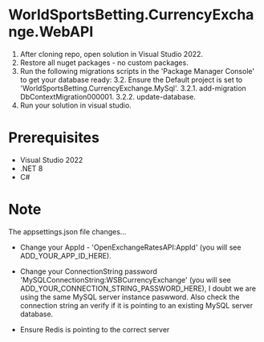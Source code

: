 # WorldSportsBetting.CurrencyExchange.WebAPI

1. After cloning repo, open solution in Visual Studio 2022.
2. Restore all nuget packages - no custom packages.
3. Run the following migrations scripts in the 'Package Manager Console' to get your database ready:
3.2. Ensure the Default project is set to 'WorldSportsBetting.CurrencyExchange.MySql'.
3.2.1. add-migration DbContextMigration000001.
3.2.2. update-database.
4. Run your solution in visual studio.

# Prerequisites

- Visual Studio 2022
- .NET 8
- C#

# Note

The appsettings.json file changes...

- Change your AppId - 'OpenExchangeRatesAPI:AppId' (you will see ADD_YOUR_APP_ID_HERE).

- Change your ConnectionString password 'MySQLConnectionString:WSBCurrencyExchange' (you will see ADD_YOUR_CONNECTION_STRING_PASSWORD_HERE), I doubt we are using the same MySQL server instance paswword. Also check the connection string an verify if it is pointing to an existing MySQL server database.

- Ensure Redis is pointing to the correct server
